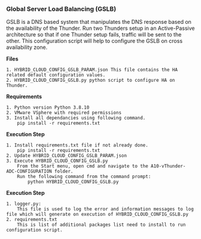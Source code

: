 ### Global Server Load Balancing (GSLB)
GSLB is a DNS based system that manipulates the DNS response based on the availability of the Thunder. Run two Thunders setup in an Active-Passive architecture so that if one Thunder setup fails, traffic will be sent to the other.
This configuration script will help to configure the GSLB on cross availability zone.

**Files**

    1. HYBRID_CLOUD_CONFIG_GSLB_PARAM.json This file contains the HA related default configuration values.
    2. HYBRID_CLOUD_CONFIG_GSLB.py python script to configure HA on Thunder.


**Requirements**

    1. Python version Python 3.8.10
    2. VMware VSphere with required permissions
    3. Install all dependancies using following command. 
        pip install -r requirements.txt

**Execution Step**

    1. Install requirements.txt file if not already done.
        pip install -r requirements.txt
    2. Update HYBRID_CLOUD_CONFIG_GSLB_PARAM.json
    3. Execute HYBRID_CLOUD_CONFIG_GSLB.py
        From the Start menu, open cmd and navigate to the A10-vThunder-ADC-CONFIGURATION folder.	
        Run the following command from the command prompt:
            python HYBRID_CLOUD_CONFIG_GSLB.py


**Execution Step**

	1. logger.py:
		This file is used to log the error and information messages to log file which will generate on execution of HYBRID_CLOUD_CONFIG_GSLB.py
	2. requirements.txt
     	This is list of additional packages list need to install to run configuration script.